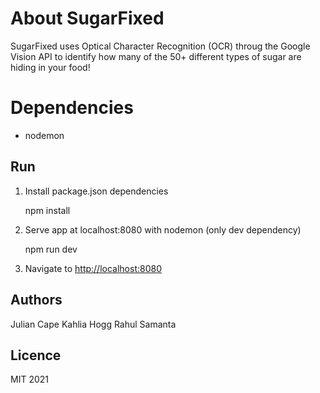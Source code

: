 # About SugarFixed

SugarFixed uses Optical Character Recognition (OCR) throug the Google Vision API to identify how many of the 50+ different types of sugar are hiding in your food!

# Dependencies
* nodemon

## Run
1. Install package.json dependencies

    npm install

2. Serve app at localhost:8080 with nodemon (only dev dependency)

    npm run dev

3. Navigate to [http://localhost:8080](localhost:8080)

## Authors
Julian Cape
Kahlia Hogg
Rahul Samanta

## Licence
MIT 2021